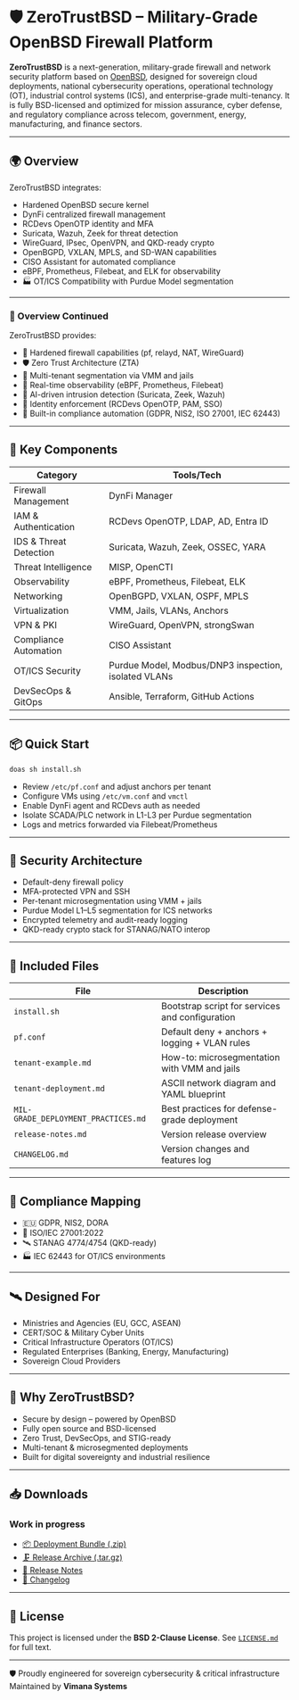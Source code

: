 # 🛡️ ZeroTrustBSD – Military-Grade OpenBSD Firewall Platform

**ZeroTrustBSD** is a next-generation, military-grade firewall and network security platform based on [OpenBSD](https://www.openbsd.org), designed for sovereign cloud deployments, national cybersecurity operations, operational technology (OT), industrial control systems (ICS), and enterprise-grade multi-tenancy. It is fully BSD-licensed and optimized for mission assurance, cyber defense, and regulatory compliance across telecom, government, energy, manufacturing, and finance sectors.

---

## 🌍 Overview

ZeroTrustBSD integrates:
- Hardened OpenBSD secure kernel
- DynFi centralized firewall management
- RCDevs OpenOTP identity and MFA
- Suricata, Wazuh, Zeek for threat detection
- WireGuard, IPsec, OpenVPN, and QKD-ready crypto
- OpenBGPD, VXLAN, MPLS, and SD-WAN capabilities
- CISO Assistant for automated compliance
- eBPF, Prometheus, Filebeat, and ELK for observability
- 🏭 OT/ICS Compatibility with Purdue Model segmentation
---
### 🚀 Overview Continued

ZeroTrustBSD provides:
- 🔐 Hardened firewall capabilities (pf, relayd, NAT, WireGuard)
- 🛡️ Zero Trust Architecture (ZTA)
- 📡 Multi-tenant segmentation via VMM and jails
- 🔎 Real-time observability (eBPF, Prometheus, Filebeat)
- 🧠 AI-driven intrusion detection (Suricata, Zeek, Wazuh)
- 🔐 Identity enforcement (RCDevs OpenOTP, PAM, SSO)
- 📜 Built-in compliance automation (GDPR, NIS2, ISO 27001, IEC 62443)
---

## 🧱 Key Components

| Category               | Tools/Tech                          |
|------------------------|-------------------------------------|
| Firewall Management    | DynFi Manager                       |
| IAM & Authentication   | RCDevs OpenOTP, LDAP, AD, Entra ID  |
| IDS & Threat Detection | Suricata, Wazuh, Zeek, OSSEC, YARA  |
| Threat Intelligence    | MISP, OpenCTI                       |
| Observability          | eBPF, Prometheus, Filebeat, ELK     |
| Networking             | OpenBGPD, VXLAN, OSPF, MPLS         |
| Virtualization         | VMM, Jails, VLANs, Anchors          |
| VPN & PKI              | WireGuard, OpenVPN, strongSwan      |
| Compliance Automation  | CISO Assistant                      |
| OT/ICS Security        | Purdue Model, Modbus/DNP3 inspection, isolated VLANs |
| DevSecOps & GitOps     | Ansible, Terraform, GitHub Actions  |

---

## 📦 Quick Start

```sh
doas sh install.sh
```

- Review `/etc/pf.conf` and adjust anchors per tenant
- Configure VMs using `/etc/vm.conf` and `vmctl`
- Enable DynFi agent and RCDevs auth as needed
- Isolate SCADA/PLC network in L1-L3 per Purdue segmentation
- Logs and metrics forwarded via Filebeat/Prometheus

---

## 🔐 Security Architecture

- Default-deny firewall policy
- MFA-protected VPN and SSH
- Per-tenant microsegmentation using VMM + jails
- Purdue Model L1–L5 segmentation for ICS networks
- Encrypted telemetry and audit-ready logging
- QKD-ready crypto stack for STANAG/NATO interop

---

## 📁 Included Files

| File                           | Description |
|--------------------------------|-------------|
| `install.sh`                   | Bootstrap script for services and configuration |
| `pf.conf`                      | Default deny + anchors + logging + VLAN rules |
| `tenant-example.md`            | How-to: microsegmentation with VMM and jails |
| `tenant-deployment.md`        | ASCII network diagram and YAML blueprint |
| `MIL-GRADE_DEPLOYMENT_PRACTICES.md` | Best practices for defense-grade deployment |
| `release-notes.md`             | Version release overview |
| `CHANGELOG.md`                 | Version changes and features log |

---

## 📜 Compliance Mapping

- 🇪🇺 GDPR, NIS2, DORA
- 📘 ISO/IEC 27001:2022
- 🛰️ STANAG 4774/4754 (QKD-ready)
- 🏭 IEC 62443 for OT/ICS environments

---

## 🛰️ Designed For

- Ministries and Agencies (EU, GCC, ASEAN)
- CERT/SOC & Military Cyber Units
- Critical Infrastructure Operators (OT/ICS)
- Regulated Enterprises (Banking, Energy, Manufacturing)
- Sovereign Cloud Providers

---

## 🧠 Why ZeroTrustBSD?

- Secure by design – powered by OpenBSD
- Fully open source and BSD-licensed
- Zero Trust, DevSecOps, and STIG-ready
- Multi-tenant & microsegmented deployments
- Built for digital sovereignty and industrial resilience

---

## 📥 Downloads
### Work in progress
- [📦 Deployment Bundle (.zip)](./ZeroTrustBSD-Tenant-Bundle.zip)
- [🗜️ Release Archive (.tar.gz)](./ZeroTrustBSD-Tenant-Bundle.tar.gz)
- [📄 Release Notes](./release-notes.md)
- [📝 Changelog](./CHANGELOG.md)

---

## 📘 License

This project is licensed under the **BSD 2-Clause License**. See [`LICENSE.md`](./LICENSE.md) for full text.

---

🛡️ Proudly engineered for sovereign cybersecurity & critical infrastructure  
Maintained by **Vimana Systems**
